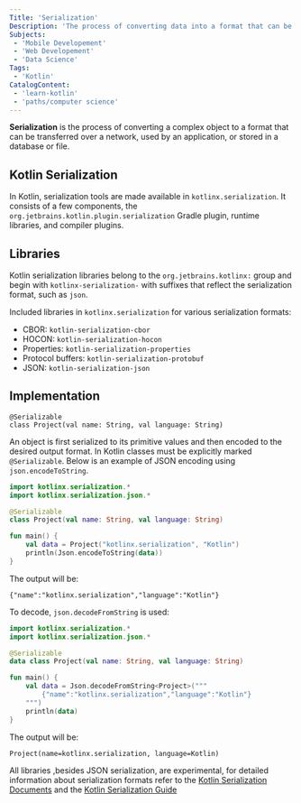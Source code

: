 ```yaml
---
Title: 'Serialization'
Description: 'The process of converting data into a format that can be stored or transmitted.'
Subjects:
 - 'Mobile Developement'
 - 'Web Developement'
 - 'Data Science'
Tags:
 - 'Kotlin'
CatalogContent:
 - 'learn-kotlin'
 - 'paths/computer science'
---
```


**Serialization** is the process of converting a complex object to a format that can be transferred over a network, used by an application, or stored in a database or file.

## Kotlin Serialization

In Kotlin, serialization tools are made available in `kotlinx.serialization`. It consists of a few components, the `org.jetbrains.kotlin.plugin.serialization` Gradle plugin, runtime libraries, and compiler plugins.

## Libraries

Kotlin serialization libraries belong to the `org.jetbrains.kotlinx:` group and begin with `kotlinx-serialization-` with suffixes that reflect the serialization format, such as `json`.

Included libraries in `kotlinx.serialization` for various serialization formats:

 - CBOR: `kotlin-serialization-cbor`
 - HOCON: `kotlin-serialization-hocon`
 - Properties: `kotlin-serialization-properties`
 - Protocol buffers: `kotlin-serialization-protobuf`
 - JSON: `kotlin-serialization-json`

 ## Implementation


 ```pseudo
 @Serializable
 class Project(val name: String, val language: String)
 ```

An object is first serialized to its primitive values and then encoded to the desired output format. In Kotlin classes must be explicitly marked `@Serializable`. Below is an example of JSON encoding using `json.encodeToString`.

```kotlin
import kotlinx.serialization.*
import kotlinx.serialization.json.*

@Serializable
class Project(val name: String, val language: String)

fun main() {
    val data = Project("kotlinx.serialization", "Kotlin")
    println(Json.encodeToString(data))
}
```

The output will be:

```shell
{"name":"kotlinx.serialization","language":"Kotlin"}
```

To decode, `json.decodeFromString` is used:

```kotlin
import kotlinx.serialization.*
import kotlinx.serialization.json.*

@Serializable
data class Project(val name: String, val language: String)

fun main() {
    val data = Json.decodeFromString<Project>("""
        {"name":"kotlinx.serialization","language":"Kotlin"}
    """)
    println(data)
}
```

The output will be:

```shell
Project(name=kotlinx.serialization, language=Kotlin)
```

All libraries ,besides JSON serialization, are experimental, for detailed information about serialization formats refer to the [Kotlin Serialization Documents](https://github.com/Kotlin/kotlinx.serialization/blob/master/formats/README.md) and the [Kotlin Serialization Guide](https://github.com/Kotlin/kotlinx.serialization/blob/master/docs/basic-serialization.md#basics)
